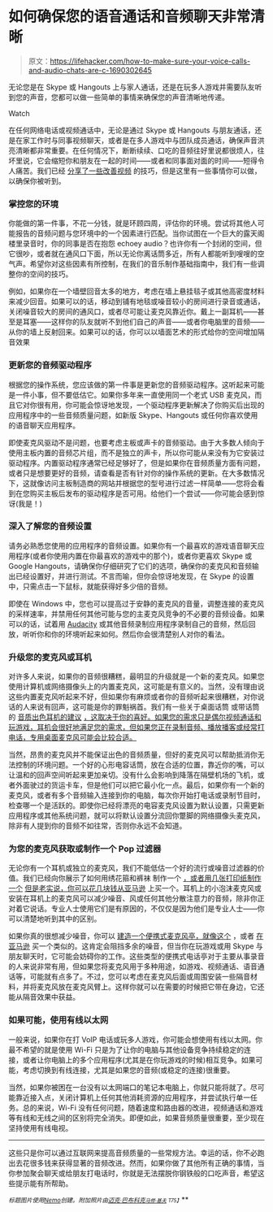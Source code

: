 # 如何确保您的语音通话和音频聊天非常清晰

> 原文：<https://lifehacker.com/how-to-make-sure-your-voice-calls-and-audio-chats-are-c-1690302645>

无论您是在 Skype 或 Hangouts 上与家人通话，还是在玩多人游戏并需要队友听到您的声音，您都可以做一些简单的事情来确保您的声音清晰地传递。

Watch

在任何网络电话或视频通话中，无论是通过 Skype 或 Hangouts 与朋友通话，还是在家工作时与同事视频聊天，或者是在多人游戏中与团队成员通话，确保声音洪亮清晰都非常重要。在任何情况下，断断续续、口吃的音频往好里说都很烦人，往坏里说，它会缩短你和朋友在一起的时间——或者和同事面对面的时间——短得令人痛苦。我们已经 [分享了一些改善视频](https://lifehacker.com/how-to-get-better-quality-out-of-your-video-chats-5836186) 的技巧，但是这里有一些事情你可以做，以确保你被听到。

### 掌控您的环境

你能做的第一件事，不花一分钱，就是环顾四周，评估你的环境。尝试将其他人可能报告的音频问题与您环境中的一个因素进行匹配。当你试图在一个巨大的露天阁楼里录音时，你的同事是否在抱怨 echoey audio？也许你有一个封闭的空间，但它很吵，或者就在通风口下面，所以无论你离话筒多近，所有人都能听到嗖嗖的空气声。希望你对这些因素有所控制，在我们的音乐制作基础指南中，我们有一些调整你的空间的技巧。

例如，如果你在一个墙壁回音太多的地方，考虑在墙上悬挂毯子或其他高密度材料来减少回音。如果可以的话，移动到铺有地毯或噪音较小的房间进行录音或通话，关闭噪音较大的房间的通风口，或者尽可能让麦克风靠近你。戴上一副耳机——甚至是耳塞——这样你的队友就听不到他们自己的声音——或者你电脑里的音频——从你的墙上反射回来。如果可以的话，你可以以墙面艺术的形式给你的空间增加隔音效果

### 更新您的音频驱动程序

根据您的操作系统，您应该做的第一件事是更新您的音频驱动程序。这听起来可能是一件小事，但不要低估它。如果你多年来一直使用同一个老式 USB 麦克风，而且它对你很有用，你可能会惊讶地发现，一个驱动程序更新解决了你购买后出现的应用程序中的一些音频质量问题，如新版 Skype、Hangouts 或任何你喜欢使用的语音聊天应用程序。

即使麦克风驱动不是问题，也要考虑主板或声卡的音频驱动。由于大多数人倾向于使用主板内置的音频芯片组，而不是独立的声卡，所以你可能从来没有为它安装过驱动程序。内置驱动程序通常已经足够好了，但是如果你在音频质量方面有问题，或者只是想要更好的音频，请查看是否有针对你的操作系统的更新。在大多数情况下，这就像访问主板制造商的网站并根据您的型号进行过滤一样简单——您将会看到在您购买主板后发布的驱动程序是否可用。给他们一个尝试——你可能会感到惊讶(我是！)

### 深入了解您的音频设置

请务必熟悉您使用的应用程序的音频设置。如果你有一个最喜欢的游戏语音聊天应用程序(或者你使用内置在你最喜欢的游戏中的那个)，或者你更喜欢 Skype 或 Google Hangouts，请确保你仔细研究了它们的选项，确保你的麦克风和音频输出已经设置好，并进行测试。不言而喻，但你会惊讶地发现，在 Skype 的设置中，只需点击一下鼠标，就能获得好多少倍的音频。

即使在 Windows 中，您也可以提高过于安静的麦克风的音量，调整连接的麦克风的采样速率，并禁用任何其他可能与您的主麦克风竞争的不必要的音频设备。如果可以的话，试着用 [Audacity](http://audacity.sourceforge.net) 或其他音频录制应用程序录制自己的音频，然后回放，听听你和你的环境听起来如何。然后你会很清楚别人对你的看法。

### 升级您的麦克风或耳机

对许多人来说，如果你的音频很糟糕，最明显的升级就是一个新的麦克风。如果您使用计算机或网络摄像头上的内置麦克风，这可能是有意义的。当然，没有理由说这些内置麦克风听起来不好，但如果你有麻烦或者你的音频听起来很糟糕，对你说话的人来说有回声，这可能是你的罪魁祸首。我们有一些关于桌面话筒 或带话筒 的 [音质出色耳机的建议](http://lifehacker.com/five-best-headsets-with-attached-microphones-5896076) [，这取决于你的喜好。如果您的需求只是偶尔视频通话和玩游戏，耳机会很好地满足您的需求，但如果您正在录制音频、播放播客或经常打电话，专用桌面麦克风可能会比较合适。](https://lifehacker.com/five-best-desktop-microphones-1558732156)

当然，昂贵的麦克风并不能保证出色的音频质量，但好的麦克风可以帮助抵消你无法控制的环境问题。一个好的心形电容话筒，放在合适的位置，靠近你的嘴，可以让温和的回声空间听起来更加亲切。没有什么会影响到降落在隔壁机场的飞机，或者外面驶过的货运卡车，但是他们可以把它最小化一点。最后，如果你有一个新的麦克风，或者有多个音频输入连接到你的电脑，每次你开始打电话或录制节目时，检查哪一个是活跃的。即使你已经将漂亮的电容麦克风设置为默认设置，只需更新应用程序或其他系统问题，就可以将默认设置分流回你蹩脚的网络摄像头麦克风，除非有人提到你的音频不如往常，否则你永远不会知道。

### 为您的麦克风获取或制作一个 Pop 过滤器

无论你有一个耳机或独立的麦克风，我们不能低估一个好的流行或噪音过滤器的价值。我们已经向你展示了如何用绣花箍和裤袜 制作一个 [，或者用几张打印纸](https://lifehacker.com/make-a-diy-microphone-pop-filter-5869094)[制作一个](http://lifehacker.com/make-an-effective-microphone-pop-filter-out-of-paper-1650050772) [但是老实说，你可以花几块钱从亚马逊](http://www.amazon.com/b?asc_campaign=InlineText&asc_refurl=https://lifehacker.com/how-to-make-sure-your-voice-calls-and-audio-chats-are-c-1690302645&asc_source=&node=11974601&tag=kinjalifehackerlink-20) 上买一个。耳机上的小泡沫麦克风或安装在耳机上的麦克风可以减少噪音、风或任何其他分散注意力的音频，除非你正对着它说话。专业人士使用它们是有原因的，不仅仅是因为他们是专业人士——你可以清楚地听到其中的区别。

如果你真的很想减少噪音，你可以 [建造一个便携式麦克风亭，就像这个](http://www.digitalproducer.com/articles/viewarticle.jsp?id=89503) ，或者 [在亚马逊](http://www.amazon.com/Harlan-Hogan-Signature-Series-Porta-Booth/dp/B00854E7JI/?asc_campaign=InlineText&asc_refurl=https://lifehacker.com/how-to-make-sure-your-voice-calls-and-audio-chats-are-c-1690302645&asc_source=&tag=kinjalifehackerlink-20) 买一个类似的。这肯定会阻挡多余的噪音，但当你在玩游戏或用 Skype 与朋友聊天时，它可能会妨碍你的工作。这些类型的便携式电话亭对于主要从事录音的人来说非常有用，但如果您将麦克风用于多种用途，如游戏、视频通话、语音通话等，可能就有点多了。不过，您可以考虑在麦克风后面或周围安装一些隔音材料，并将麦克风放在麦克风臂上。这样你就可以在需要的时候把它带在身边，它还能从隔音效果中获益。

### 如果可能，使用有线以太网

一般来说，如果你在打 VoIP 电话或玩多人游戏，你可能会想使用有线以太网。你最不希望的就是使用 Wi-Fi 只是为了让你的电脑与其他设备竞争持续稳定的连接，或者让你电脑上的多个应用程序(尤其是在你玩游戏的时候)相互竞争。如果可能，考虑切换到有线连接，尤其是如果您的音频(或稳定的连接)很重要。

当然，如果你被困在一台没有以太网端口的笔记本电脑上，你就只能将就了。尽可能靠近接入点，关闭计算机上任何其他消耗资源的应用程序，并尝试执行单一任务。总的来说，Wi-Fi 没有任何问题，随着速度和路由器的改进，视频通话和游戏等有线和无线之间的区别将完全消失。即便如此，如果音频质量很重要，至少现在坚持使用有线电视。

* * *

这些只是你可以通过互联网来提高音频质量的一些常规方法。幸运的话，你不必跑出去花很多钱来获得显著的音频改进。然而，如果你做了其他所有正确的事情，当你参加聚会聊天或给朋友打电话时，你就是无法摆脱你钢铁般的口吃声音，希望这些提示能有所帮助。

<small>*标题图片使用*</small>[<small>*Nemo*</small>](http://pixabay.com/en/microphone-mic-sound-audio-stage-312421/)<small>*创建。附加照片由*</small>[<small></small>](https://www.flickr.com/photos/kohrogi/16056024750)*<small></small>*[<small>*迈克·巴布科克*</small>](https://www.flickr.com/photos/mikebabcock/3600077025)<small>*[<small>*马修·基夫*</small>](https://www.flickr.com/photos/mkeefe/2349283746) <small>T75】</small>*</small>**